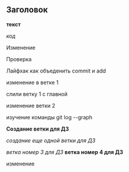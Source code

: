 ## Заголовок ##

__текст__

_код_

Изменение

Проверка

Лайфхак как объеденить commit и add

изменение в ветке 1

слили ветку 1 с главной

изменение ветки 2

изучение команды git log --graph

**Создание ветки для ДЗ**

*создание еще одной ветки для ДЗ*

_*ветка номер 3 для ДЗ*_
__ветка номер 4 для ДЗ__


изменение
